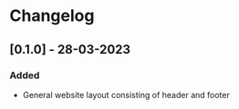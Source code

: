 # Changelog

## [0.1.0] - 28-03-2023

### Added
- General website layout consisting of header and footer
